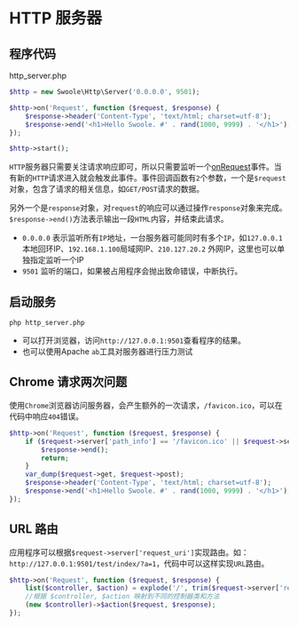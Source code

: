 # HTTP 服务器

## 程序代码

http_server.php

```php
$http = new Swoole\Http\Server('0.0.0.0', 9501);

$http->on('Request', function ($request, $response) {
    $response->header('Content-Type', 'text/html; charset=utf-8');
    $response->end('<h1>Hello Swoole. #' . rand(1000, 9999) . '</h1>');
});

$http->start();
```

`HTTP`服务器只需要关注请求响应即可，所以只需要监听一个[onRequest](/http_server?id=on)事件。当有新的`HTTP`请求进入就会触发此事件。事件回调函数有`2`个参数，一个是`$request`对象，包含了请求的相关信息，如`GET/POST`请求的数据。

另外一个是`response`对象，对`request`的响应可以通过操作`response`对象来完成。`$response->end()`方法表示输出一段`HTML`内容，并结束此请求。

* `0.0.0.0` 表示监听所有`IP`地址，一台服务器可能同时有多个`IP`，如`127.0.0.1`本地回环IP、`192.168.1.100`局域网IP、`210.127.20.2` 外网IP，这里也可以单独指定监听一个IP
* `9501` 监听的端口，如果被占用程序会抛出致命错误，中断执行。

## 启动服务

```shell
php http_server.php
```
* 可以打开浏览器，访问`http://127.0.0.1:9501`查看程序的结果。
* 也可以使用Apache `ab`工具对服务器进行压力测试

## Chrome 请求两次问题

使用`Chrome`浏览器访问服务器，会产生额外的一次请求，`/favicon.ico`，可以在代码中响应`404`错误。

```php
$http->on('Request', function ($request, $response) {
	if ($request->server['path_info'] == '/favicon.ico' || $request->server['request_uri'] == '/favicon.ico') {
        $response->end();
        return;
	}
    var_dump($request->get, $request->post);
    $response->header('Content-Type', 'text/html; charset=utf-8');
    $response->end('<h1>Hello Swoole. #' . rand(1000, 9999) . '</h1>');
});
```

## URL 路由

应用程序可以根据`$request->server['request_uri']`实现路由。如：`http://127.0.0.1:9501/test/index/?a=1`，代码中可以这样实现`URL`路由。

```php
$http->on('Request', function ($request, $response) {
    list($controller, $action) = explode('/', trim($request->server['request_uri'], '/'));
	//根据 $controller, $action 映射到不同的控制器类和方法
	(new $controller)->$action($request, $response);
});
```
